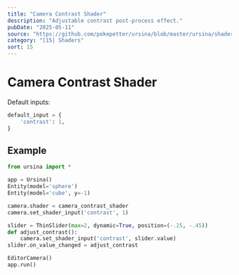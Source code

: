 ```yaml
---
title: "Camera Contrast Shader"
description: "Adjustable contrast post-process effect."
pubDate: "2025-05-11"
source: "https://github.com/pokepetter/ursina/blob/master/ursina/shaders/screenspace_shaders/camera_contrast.py"
category: "[15] Shaders"
sort: 15
---
```


# Camera Contrast Shader

Default inputs:
```python
default_input = {
    'contrast': 1,
}
```

## Example

```python
from ursina import *

app = Ursina()
Entity(model='sphere')
Entity(model='cube', y=-1)

camera.shader = camera_contrast_shader
camera.set_shader_input('contrast', 1)

slider = ThinSlider(max=2, dynamic=True, position=(-.25, -.45))
def adjust_contrast():
    camera.set_shader_input('contrast', slider.value)
slider.on_value_changed = adjust_contrast

EditorCamera()
app.run()
```